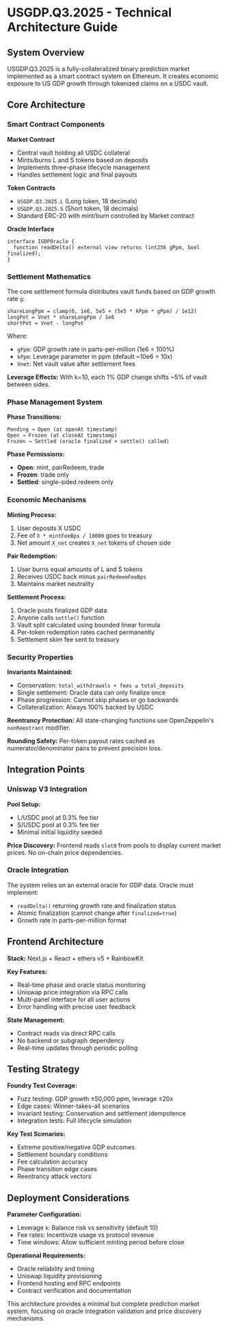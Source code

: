 # USGDP.Q3.2025 - Technical Architecture Guide

## System Overview

USGDP.Q3.2025 is a fully-collateralized binary prediction market implemented as a smart contract system on Ethereum. It creates economic exposure to US GDP growth through tokenized claims on a USDC vault.

## Core Architecture

### Smart Contract Components

**Market Contract**
- Central vault holding all USDC collateral
- Mints/burns L and S tokens based on deposits
- Implements three-phase lifecycle management
- Handles settlement logic and final payouts

**Token Contracts** 
- `USGDP.Q3.2025.L` (Long token, 18 decimals)
- `USGDP.Q3.2025.S` (Short token, 18 decimals)  
- Standard ERC-20 with mint/burn controlled by Market contract

**Oracle Interface**
```solidity
interface IGDPOracle {
  function readDelta() external view returns (int256 gPpm, bool finalized);
}
```

### Settlement Mathematics

The core settlement formula distributes vault funds based on GDP growth rate `g`:

```solidity
shareLongPpm = clamp(0, 1e6, 5e5 + (5e5 * kPpm * gPpm) / 1e12)
longPot = Vnet * shareLongPpm / 1e6
shortPot = Vnet - longPot
```

Where:
- `gPpm`: GDP growth rate in parts-per-million (1e6 = 100%)
- `kPpm`: Leverage parameter in ppm (default ~10e6 = 10x)
- `Vnet`: Net vault value after settlement fees

**Leverage Effects:**
With k=10, each 1% GDP change shifts ~5% of vault between sides.

### Phase Management System

**Phase Transitions:**
```
Pending → Open (at openAt timestamp)
Open → Frozen (at closeAt timestamp) 
Frozen → Settled (oracle finalized + settle() called)
```

**Phase Permissions:**
- **Open**: mint, pairRedeem, trade
- **Frozen**: trade only  
- **Settled**: single-sided redeem only

### Economic Mechanisms

**Minting Process:**
1. User deposits X USDC
2. Fee of `X * mintFeeBps / 10000` goes to treasury
3. Net amount `X_net` creates `X_net` tokens of chosen side

**Pair Redemption:**
1. User burns equal amounts of L and S tokens
2. Receives USDC back minus `pairRedeemFeeBps`
3. Maintains market neutrality

**Settlement Process:**
1. Oracle posts finalized GDP data
2. Anyone calls `settle()` function
3. Vault split calculated using bounded linear formula
4. Per-token redemption rates cached permanently
5. Settlement skim fee sent to treasury

### Security Properties

**Invariants Maintained:**
- Conservation: `total_withdrawals + fees ≤ total_deposits`
- Single settlement: Oracle data can only finalize once
- Phase progression: Cannot skip phases or go backwards
- Collateralization: Always 100% backed by USDC

**Reentrancy Protection:**
All state-changing functions use OpenZeppelin's `nonReentrant` modifier.

**Rounding Safety:**
Per-token payout rates cached as numerator/denominator pairs to prevent precision loss.

## Integration Points

### Uniswap V3 Integration

**Pool Setup:**
- L/USDC pool at 0.3% fee tier
- S/USDC pool at 0.3% fee tier
- Minimal initial liquidity seeded

**Price Discovery:**
Frontend reads `slot0` from pools to display current market prices. No on-chain price dependencies.

### Oracle Integration

The system relies on an external oracle for GDP data. Oracle must implement:
- `readDelta()` returning growth rate and finalization status
- Atomic finalization (cannot change after `finalized=true`)
- Growth rate in parts-per-million format

## Frontend Architecture

**Stack:** Next.js + React + ethers v5 + RainbowKit

**Key Features:**
- Real-time phase and oracle status monitoring
- Uniswap price integration via RPC calls
- Multi-panel interface for all user actions
- Error handling with precise user feedback

**State Management:**
- Contract reads via direct RPC calls
- No backend or subgraph dependency  
- Real-time updates through periodic polling

## Testing Strategy

**Foundry Test Coverage:**
- Fuzz testing: GDP growth ±50,000 ppm, leverage ≤20x
- Edge cases: Winner-takes-all scenarios
- Invariant testing: Conservation and settlement idempotence
- Integration tests: Full lifecycle simulation

**Key Test Scenarios:**
- Extreme positive/negative GDP outcomes
- Settlement boundary conditions
- Fee calculation accuracy
- Phase transition edge cases
- Reentrancy attack vectors

## Deployment Considerations

**Parameter Configuration:**
- Leverage `k`: Balance risk vs sensitivity (default 10)
- Fee rates: Incentivize usage vs protocol revenue
- Time windows: Allow sufficient minting period before close

**Operational Requirements:**
- Oracle reliability and timing
- Uniswap liquidity provisioning
- Frontend hosting and RPC endpoints
- Contract verification and documentation

This architecture provides a minimal but complete prediction market system, focusing on oracle integration validation and price discovery mechanisms.
